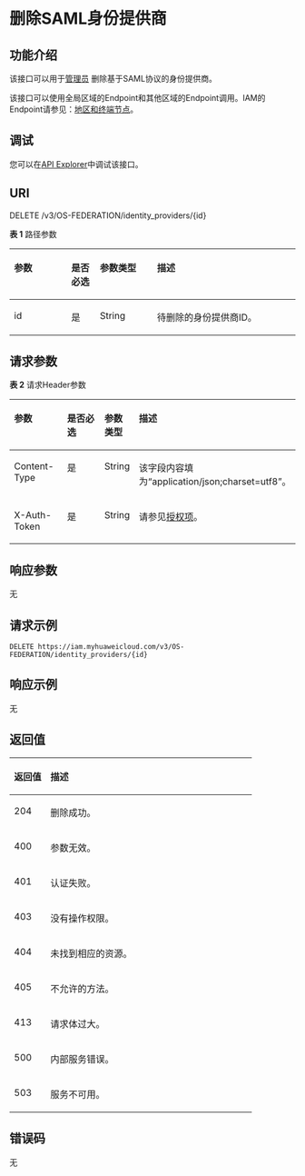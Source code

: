# 删除SAML身份提供商<a name="iam_13_0206"></a>

## 功能介绍<a name="zh-cn_topic_0224276870_section14911125185016"></a>

该接口可以用于<u>[管理员](https://support.huaweicloud.com/usermanual-iam/iam_01_0001.html)</u><u></u>  删除基于SAML协议的身份提供商。

该接口可以使用全局区域的Endpoint和其他区域的Endpoint调用。IAM的Endpoint请参见：[地区和终端节点](https://developer.huaweicloud.com/endpoint?IAM)。

## 调试<a name="section2485151619141"></a>

您可以在[API Explorer](https://apiexplorer.developer.huaweicloud.com/apiexplorer/doc?product=IAM&api=KeystoneDeleteIdentityProvider)中调试该接口。

## URI<a name="zh-cn_topic_0224276870_section991115555016"></a>

DELETE /v3/OS-FEDERATION/identity\_providers/\{id\}

**表 1**  路径参数

<a name="zh-cn_topic_0224276870_table1091245155014"></a>
<table><thead align="left"><tr id="zh-cn_topic_0224276870_row891245175013"><th class="cellrowborder" valign="top" width="20%" id="mcps1.2.5.1.1"><p id="zh-cn_topic_0224276870_p13912654509"><a name="zh-cn_topic_0224276870_p13912654509"></a><a name="zh-cn_topic_0224276870_p13912654509"></a>参数</p>
</th>
<th class="cellrowborder" valign="top" width="10%" id="mcps1.2.5.1.2"><p id="zh-cn_topic_0224276870_p189134518508"><a name="zh-cn_topic_0224276870_p189134518508"></a><a name="zh-cn_topic_0224276870_p189134518508"></a>是否必选</p>
</th>
<th class="cellrowborder" valign="top" width="20%" id="mcps1.2.5.1.3"><p id="zh-cn_topic_0224276870_p119132595019"><a name="zh-cn_topic_0224276870_p119132595019"></a><a name="zh-cn_topic_0224276870_p119132595019"></a>参数类型</p>
</th>
<th class="cellrowborder" valign="top" width="50%" id="mcps1.2.5.1.4"><p id="zh-cn_topic_0224276870_p19913205185019"><a name="zh-cn_topic_0224276870_p19913205185019"></a><a name="zh-cn_topic_0224276870_p19913205185019"></a>描述</p>
</th>
</tr>
</thead>
<tbody><tr id="zh-cn_topic_0224276870_row891218518500"><td class="cellrowborder" valign="top" width="20%" headers="mcps1.2.5.1.1 "><p id="zh-cn_topic_0224276870_p29137555016"><a name="zh-cn_topic_0224276870_p29137555016"></a><a name="zh-cn_topic_0224276870_p29137555016"></a>id</p>
</td>
<td class="cellrowborder" valign="top" width="10%" headers="mcps1.2.5.1.2 "><p id="zh-cn_topic_0224276870_p1191317512509"><a name="zh-cn_topic_0224276870_p1191317512509"></a><a name="zh-cn_topic_0224276870_p1191317512509"></a>是</p>
</td>
<td class="cellrowborder" valign="top" width="20%" headers="mcps1.2.5.1.3 "><p id="zh-cn_topic_0224276870_p1191412575011"><a name="zh-cn_topic_0224276870_p1191412575011"></a><a name="zh-cn_topic_0224276870_p1191412575011"></a>String</p>
</td>
<td class="cellrowborder" valign="top" width="50%" headers="mcps1.2.5.1.4 "><p id="zh-cn_topic_0224276870_p89147575012"><a name="zh-cn_topic_0224276870_p89147575012"></a><a name="zh-cn_topic_0224276870_p89147575012"></a>待删除的身份提供商ID。</p>
</td>
</tr>
</tbody>
</table>

## 请求参数<a name="zh-cn_topic_0224276870_section15914175165015"></a>

**表 2**  请求Header参数

<a name="zh-cn_topic_0224276870_HeaderParameter"></a>
<table><thead align="left"><tr id="zh-cn_topic_0224276870_row189142513503"><th class="cellrowborder" valign="top" width="20%" id="mcps1.2.5.1.1"><p id="zh-cn_topic_0224276870_p59153585017"><a name="zh-cn_topic_0224276870_p59153585017"></a><a name="zh-cn_topic_0224276870_p59153585017"></a>参数</p>
</th>
<th class="cellrowborder" valign="top" width="20%" id="mcps1.2.5.1.2"><p id="zh-cn_topic_0224276870_p159163513506"><a name="zh-cn_topic_0224276870_p159163513506"></a><a name="zh-cn_topic_0224276870_p159163513506"></a>是否必选</p>
</th>
<th class="cellrowborder" valign="top" width="10%" id="mcps1.2.5.1.3"><p id="zh-cn_topic_0224276870_p79161055505"><a name="zh-cn_topic_0224276870_p79161055505"></a><a name="zh-cn_topic_0224276870_p79161055505"></a>参数类型</p>
</th>
<th class="cellrowborder" valign="top" width="50%" id="mcps1.2.5.1.4"><p id="zh-cn_topic_0224276870_p15917175155017"><a name="zh-cn_topic_0224276870_p15917175155017"></a><a name="zh-cn_topic_0224276870_p15917175155017"></a>描述</p>
</th>
</tr>
</thead>
<tbody><tr id="zh-cn_topic_0224276870_row1891410515506"><td class="cellrowborder" valign="top" width="20%" headers="mcps1.2.5.1.1 "><p id="zh-cn_topic_0224276870_p1991755115017"><a name="zh-cn_topic_0224276870_p1991755115017"></a><a name="zh-cn_topic_0224276870_p1991755115017"></a>Content-Type</p>
</td>
<td class="cellrowborder" valign="top" width="20%" headers="mcps1.2.5.1.2 "><p id="zh-cn_topic_0224276870_p15918145195011"><a name="zh-cn_topic_0224276870_p15918145195011"></a><a name="zh-cn_topic_0224276870_p15918145195011"></a>是</p>
</td>
<td class="cellrowborder" valign="top" width="10%" headers="mcps1.2.5.1.3 "><p id="zh-cn_topic_0224276870_p1591911513501"><a name="zh-cn_topic_0224276870_p1591911513501"></a><a name="zh-cn_topic_0224276870_p1591911513501"></a>String</p>
</td>
<td class="cellrowborder" valign="top" width="50%" headers="mcps1.2.5.1.4 "><p id="zh-cn_topic_0224276870_p2919254505"><a name="zh-cn_topic_0224276870_p2919254505"></a><a name="zh-cn_topic_0224276870_p2919254505"></a>该字段内容填为“application/json;charset=utf8”。</p>
</td>
</tr>
<tr id="zh-cn_topic_0224276870_row1191515516507"><td class="cellrowborder" valign="top" width="20%" headers="mcps1.2.5.1.1 "><p id="zh-cn_topic_0224276870_p1591912545015"><a name="zh-cn_topic_0224276870_p1591912545015"></a><a name="zh-cn_topic_0224276870_p1591912545015"></a>X-Auth-Token</p>
</td>
<td class="cellrowborder" valign="top" width="20%" headers="mcps1.2.5.1.2 "><p id="zh-cn_topic_0224276870_p0919153506"><a name="zh-cn_topic_0224276870_p0919153506"></a><a name="zh-cn_topic_0224276870_p0919153506"></a>是</p>
</td>
<td class="cellrowborder" valign="top" width="10%" headers="mcps1.2.5.1.3 "><p id="zh-cn_topic_0224276870_p2920855502"><a name="zh-cn_topic_0224276870_p2920855502"></a><a name="zh-cn_topic_0224276870_p2920855502"></a>String</p>
</td>
<td class="cellrowborder" valign="top" width="50%" headers="mcps1.2.5.1.4 "><p id="zh-cn_topic_0224276870_p792010516507"><a name="zh-cn_topic_0224276870_p792010516507"></a><a name="zh-cn_topic_0224276870_p792010516507"></a>请参见<a href="授权项.md">授权项</a>。</p>
</td>
</tr>
</tbody>
</table>

## 响应参数<a name="zh-cn_topic_0224276870_section189201750508"></a>

无

## 请求示例<a name="zh-cn_topic_0224276870_section2920115115017"></a>

```
DELETE https://iam.myhuaweicloud.com/v3/OS-FEDERATION/identity_providers/{id}
```

## 响应示例<a name="zh-cn_topic_0224276870_section59219595011"></a>

无

## 返回值<a name="zh-cn_topic_0224276870_section79211055501"></a>

<a name="zh-cn_topic_0224276870_table4314"></a>
<table><thead align="left"><tr id="zh-cn_topic_0224276870_row89227595014"><th class="cellrowborder" valign="top" width="15%" id="mcps1.1.3.1.1"><p id="zh-cn_topic_0224276870_p18922115175016"><a name="zh-cn_topic_0224276870_p18922115175016"></a><a name="zh-cn_topic_0224276870_p18922115175016"></a>返回值</p>
</th>
<th class="cellrowborder" valign="top" width="85%" id="mcps1.1.3.1.2"><p id="zh-cn_topic_0224276870_p59222565013"><a name="zh-cn_topic_0224276870_p59222565013"></a><a name="zh-cn_topic_0224276870_p59222565013"></a>描述</p>
</th>
</tr>
</thead>
<tbody><tr id="zh-cn_topic_0224276870_row892218545018"><td class="cellrowborder" valign="top" width="15%" headers="mcps1.1.3.1.1 "><p id="zh-cn_topic_0224276870_p292316535012"><a name="zh-cn_topic_0224276870_p292316535012"></a><a name="zh-cn_topic_0224276870_p292316535012"></a>204</p>
</td>
<td class="cellrowborder" valign="top" width="85%" headers="mcps1.1.3.1.2 "><p id="zh-cn_topic_0224276870_p69234515019"><a name="zh-cn_topic_0224276870_p69234515019"></a><a name="zh-cn_topic_0224276870_p69234515019"></a>删除成功。</p>
</td>
</tr>
<tr id="zh-cn_topic_0224276870_row1922155145018"><td class="cellrowborder" valign="top" width="15%" headers="mcps1.1.3.1.1 "><p id="zh-cn_topic_0224276870_p69233515013"><a name="zh-cn_topic_0224276870_p69233515013"></a><a name="zh-cn_topic_0224276870_p69233515013"></a>400</p>
</td>
<td class="cellrowborder" valign="top" width="85%" headers="mcps1.1.3.1.2 "><p id="zh-cn_topic_0224276870_p1992355135020"><a name="zh-cn_topic_0224276870_p1992355135020"></a><a name="zh-cn_topic_0224276870_p1992355135020"></a>参数无效。</p>
</td>
</tr>
<tr id="zh-cn_topic_0224276870_row169224519504"><td class="cellrowborder" valign="top" width="15%" headers="mcps1.1.3.1.1 "><p id="zh-cn_topic_0224276870_p7923652501"><a name="zh-cn_topic_0224276870_p7923652501"></a><a name="zh-cn_topic_0224276870_p7923652501"></a>401</p>
</td>
<td class="cellrowborder" valign="top" width="85%" headers="mcps1.1.3.1.2 "><p id="zh-cn_topic_0224276870_p199241057506"><a name="zh-cn_topic_0224276870_p199241057506"></a><a name="zh-cn_topic_0224276870_p199241057506"></a>认证失败。</p>
</td>
</tr>
<tr id="zh-cn_topic_0224276870_row4922454502"><td class="cellrowborder" valign="top" width="15%" headers="mcps1.1.3.1.1 "><p id="zh-cn_topic_0224276870_p15924255505"><a name="zh-cn_topic_0224276870_p15924255505"></a><a name="zh-cn_topic_0224276870_p15924255505"></a>403</p>
</td>
<td class="cellrowborder" valign="top" width="85%" headers="mcps1.1.3.1.2 "><p id="zh-cn_topic_0224276870_p1992413505016"><a name="zh-cn_topic_0224276870_p1992413505016"></a><a name="zh-cn_topic_0224276870_p1992413505016"></a>没有操作权限。</p>
</td>
</tr>
<tr id="zh-cn_topic_0224276870_row10922165155016"><td class="cellrowborder" valign="top" width="15%" headers="mcps1.1.3.1.1 "><p id="zh-cn_topic_0224276870_p119245511508"><a name="zh-cn_topic_0224276870_p119245511508"></a><a name="zh-cn_topic_0224276870_p119245511508"></a>404</p>
</td>
<td class="cellrowborder" valign="top" width="85%" headers="mcps1.1.3.1.2 "><p id="zh-cn_topic_0224276870_p1692411516506"><a name="zh-cn_topic_0224276870_p1692411516506"></a><a name="zh-cn_topic_0224276870_p1692411516506"></a>未找到相应的资源。</p>
</td>
</tr>
<tr id="zh-cn_topic_0224276870_row159225517501"><td class="cellrowborder" valign="top" width="15%" headers="mcps1.1.3.1.1 "><p id="zh-cn_topic_0224276870_p159254565011"><a name="zh-cn_topic_0224276870_p159254565011"></a><a name="zh-cn_topic_0224276870_p159254565011"></a>405</p>
</td>
<td class="cellrowborder" valign="top" width="85%" headers="mcps1.1.3.1.2 "><p id="zh-cn_topic_0224276870_p592516510502"><a name="zh-cn_topic_0224276870_p592516510502"></a><a name="zh-cn_topic_0224276870_p592516510502"></a>不允许的方法。</p>
</td>
</tr>
<tr id="zh-cn_topic_0224276870_row192235165011"><td class="cellrowborder" valign="top" width="15%" headers="mcps1.1.3.1.1 "><p id="zh-cn_topic_0224276870_p592516535017"><a name="zh-cn_topic_0224276870_p592516535017"></a><a name="zh-cn_topic_0224276870_p592516535017"></a>413</p>
</td>
<td class="cellrowborder" valign="top" width="85%" headers="mcps1.1.3.1.2 "><p id="zh-cn_topic_0224276870_p29254512509"><a name="zh-cn_topic_0224276870_p29254512509"></a><a name="zh-cn_topic_0224276870_p29254512509"></a>请求体过大。</p>
</td>
</tr>
<tr id="zh-cn_topic_0224276870_row892225125018"><td class="cellrowborder" valign="top" width="15%" headers="mcps1.1.3.1.1 "><p id="zh-cn_topic_0224276870_p14925458506"><a name="zh-cn_topic_0224276870_p14925458506"></a><a name="zh-cn_topic_0224276870_p14925458506"></a>500</p>
</td>
<td class="cellrowborder" valign="top" width="85%" headers="mcps1.1.3.1.2 "><p id="zh-cn_topic_0224276870_p1292620595017"><a name="zh-cn_topic_0224276870_p1292620595017"></a><a name="zh-cn_topic_0224276870_p1292620595017"></a>内部服务错误。</p>
</td>
</tr>
<tr id="zh-cn_topic_0224276870_row192225205016"><td class="cellrowborder" valign="top" width="15%" headers="mcps1.1.3.1.1 "><p id="zh-cn_topic_0224276870_p592613545013"><a name="zh-cn_topic_0224276870_p592613545013"></a><a name="zh-cn_topic_0224276870_p592613545013"></a>503</p>
</td>
<td class="cellrowborder" valign="top" width="85%" headers="mcps1.1.3.1.2 "><p id="zh-cn_topic_0224276870_p159263555016"><a name="zh-cn_topic_0224276870_p159263555016"></a><a name="zh-cn_topic_0224276870_p159263555016"></a>服务不可用。</p>
</td>
</tr>
</tbody>
</table>

## 错误码<a name="zh-cn_topic_0224276870_section1092617585010"></a>

无

